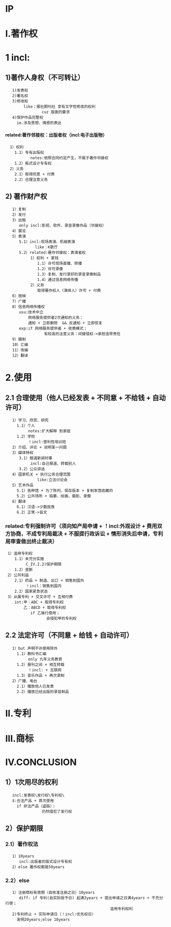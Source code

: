 # IP
# I.著作权
# 1 incl:
## 1)著作人身权（不可转让）
       1)发表权
       2)署名权
       3)修改权
            like：报社期刊社 享有文字性修改的权利
                    cuz 版面的要求
       4)保护作品完整权
         ie.涉及思想、情感的表达
####  related:著作邻接权：出版者权（incl:电子出版物）
      1）权利
        1.1）专有出版权
               notes:依照合同约定产生，不属于著作邻接权
        1.2）板式设计专有权
      2）义务
        2.1）取得同意 + 付费
        2.2）合理注意义务
             

## 2) 著作财产权
       1）复制
       2）发行
       3）出租
          only incl:影视、软件、录音录像作品（邻接权）
       4）展览
       5）表演
          5.1）incl:现场表演、机械表演
                 like：K歌厅
          5.2）related:著作邻接权：表演者权
               1）权利 + 拿钱
                  1.1）许可现场直播、转播 
                  1.2）许可录像 
                  1.3）复制、发行录好的录音录像制品
                  1.4）通过信息网络传播
               2）义务
                  取得著作权人（演绎人）许可 + 付费
       6）放映
       7）广播
       8）信息网络传播权
          usu:技术中立
              网络服务提供者2次通知的义务：
              通知 + 立即删除  && 反通知 + 立即恢复
          exp:if 网络服务提供者 + 收费模式；
                     有较高的注意义务：间接侵权->承担连带责任
       9）摄制
       10）汇编
       11）改编
       12）翻译

# 2.使用
## 2.1 合理使用（他人已经发表 + 不同意 + 不给钱 + 自动许可）
       1）学习、欣赏、研究
         1.1）个人
              notes:扩大解释 到家庭
         1.2）学校
              ！incl:营利性培训班
       2）介绍、评论 + 说明某一问题
       3）媒体特权
          3.1）报道新闻时事
               incl:自己报道、转载别人
          3.2）公众讲话
       4）国家机关 + 执行公务合理范围
                  like:立法讨论会
       5）艺术作品
         5.1）各种馆 + 为了陈列、保存版本 + 复制本馆收藏的 
         5.2）公共场所 + 临摹、绘画、摄影、录像
       6）翻译
         6.1）汉语->少数民族
         6.2）正常->盲文

### related:专利强制许可（须向知产局申请 + ！incl:外观设计 + 费用双方协商，不成专利局裁决 + 不服提行政诉讼 + 情形消失后申请，专利局审查做出终止裁决）
     1）滥用专利权
        1.1）未充分实施
             C_IV.2.2)保护期限
        1.2）垄断
     2）公共利益
        2.1）药品 + 制造、出口 + 销售到国外
             ！incl：销售到国内
        2.2）国家紧急状态
     3）从属专利 + 交叉许可 + 互相付费
        int:甲：ABC + 取得专利权
            乙：ABCD + 取得专利权
               if 乙强行使用；
                      会侵犯甲的专利权

## 2.2 法定许可（不同意 + 给钱 + 自动许可）
       1）but 声明不许使用除外
         1.1）教科书汇编
              only 九年义务教育
         1.2）报刊之间 + 相互转载
              ！incl: + 互联网
         1.3）音乐作品 + 再次录制
       2）广播、电台
         2.1）播放他人已发表
         2.2）播放已经出版的录音制品


# II.专利


# III.商标

# IV.CONCLUSION 
## 1）1次用尽的权利
       incl:发表权\发行权\专利权\
       $:合法产品 + 首次使用 
         if 非法产品（盗版）；
                    仍然侵犯了发行权
## 2）保护期限
### 2.1）著作权法
       1）10years
          incl:出版者的版式设计专有权
       2）else 著作权都是50years
### 2.2）else 
       1）注册商标有效期（自核准注册之日）10years
          diff: if 专利(自实际授予日) 起满3years + 提出申请之日满4years + 不充分行使；
                                                  滥用专利权利
       2)专利终止 + 实际申请日（！incl:优先权日）
         发明20years;else 10years



















